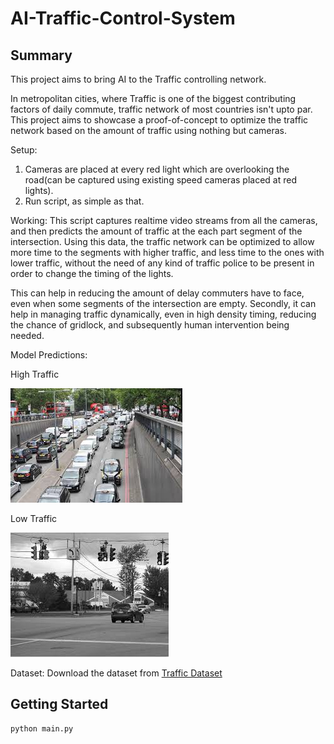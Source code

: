 # AI-Traffic-Control-System

## Summary 
This project aims to bring AI to the Traffic controlling network. 

In metropolitan cities, where Traffic is one of the biggest contributing factors of daily commute, traffic network of most countries isn't upto par. This project aims to showcase a proof-of-concept to optimize the traffic network based on the amount of traffic using nothing but cameras. 

Setup: 
1. Cameras are placed at every red light which are overlooking the road(can be captured using existing speed cameras placed at red lights). 
2. Run script, as simple as that. 

Working: 
This script captures realtime video streams from all the cameras, and then predicts the amount of traffic at the each part segment of the intersection. Using this data, the traffic network can be optimized to allow more time to the segments with higher traffic, and less time to the ones with lower traffic, without the need of any kind of traffic police to be present in order to change the timing of the lights.

This can help in reducing the amount of delay commuters have to face, even when some segments of the intersection are empty. Secondly, it can help in managing traffic dynamically, even in high density timing, reducing the chance of gridlock, and subsequently human intervention being needed. 

Model Predictions: 

High Traffic 

![Image of High Traffic](https://github.com/Mashex/AI-Traffic-Control-System/blob/master/images/images_235.jpg)

Low Traffic 

![Image of Low Traffic](https://github.com/Mashex/AI-Traffic-Control-System/blob/master/images/images_699.jpg)

Dataset: Download the dataset from [Traffic Dataset](https://github.com/OlafenwaMoses/Traffic-Net)

## Getting Started

```python 
python main.py
```
